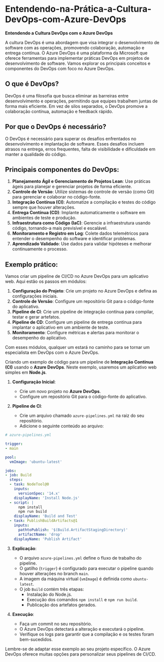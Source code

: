 # Entendendo-na-Prática-a-Cultura-DevOps-com-Azure-DevOps

**Entendendo a Cultura DevOps com o Azure DevOps**

A cultura DevOps é uma abordagem que visa integrar o desenvolvimento de software com as operações, promovendo colaboração, automação e entrega contínua. O Azure DevOps é uma plataforma da Microsoft que oferece ferramentas para implementar práticas DevOps em projetos de desenvolvimento de software. Vamos explorar os principais conceitos e componentes do DevOps com foco no Azure DevOps.

## O que é DevOps?
DevOps é uma filosofia que busca eliminar as barreiras entre desenvolvimento e operações, permitindo que equipes trabalhem juntas de forma mais eficiente. Em vez de silos separados, o DevOps promove a colaboração contínua, automação e feedback rápido.

## Por que o DevOps é necessário?
O DevOps é necessário para superar os desafios enfrentados no desenvolvimento e implantação de software. Esses desafios incluem atrasos na entrega, erros frequentes, falta de visibilidade e dificuldade em manter a qualidade do código.

## Principais componentes do DevOps:
1. **Planejamento Ágil e Gerenciamento de Projetos Lean**: Use práticas ágeis para planejar e gerenciar projetos de forma eficiente.
2. **Controle de Versão**: Utilize sistemas de controle de versão (como Git) para gerenciar e colaborar no código-fonte.
3. **Integração Contínua (CI)**: Automatize a compilação e testes do código sempre que houver alterações.
4. **Entrega Contínua (CD)**: Implante automaticamente o software em ambientes de teste e produção.
5. **Infraestrutura como Código (IaC)**: Gerencie a infraestrutura usando código, tornando-a mais previsível e escalável.
6. **Monitoramento e Registro em Log**: Colete dados telemétricos para entender o desempenho do software e identificar problemas.
7. **Aprendizado Validado**: Use dados para validar hipóteses e melhorar continuamente o processo.

## Exemplo prático:
Vamos criar um pipeline de CI/CD no Azure DevOps para um aplicativo web. Aqui estão os passos em módulos:

1. **Configuração do Projeto**: Crie um projeto no Azure DevOps e defina as configurações iniciais.
2. **Controle de Versão**: Configure um repositório Git para o código-fonte do aplicativo.
3. **Pipeline de CI**: Crie um pipeline de integração contínua para compilar, testar e gerar artefatos.
4. **Pipeline de CD**: Configure um pipeline de entrega contínua para implantar o aplicativo em um ambiente de teste.
5. **Monitoramento**: Configure métricas e alertas para monitorar o desempenho do aplicativo.

Com esses módulos, qualquer um estará no caminho para se tornar um especialista em DevOps com o Azure DevOps.

Criando um exemplo de código para um pipeline de **Integração Contínua (CI)** usando o **Azure DevOps**. Neste exemplo, usaremos um aplicativo web simples em **Node.js**.

1. **Configuração Inicial**:
   - Crie um novo projeto no **Azure DevOps**.
   - Configure um repositório Git para o código-fonte do aplicativo.

2. **Pipeline de CI**:
   - Crie um arquivo chamado `azure-pipelines.yml` na raiz do seu repositório.
   - Adicione o seguinte conteúdo ao arquivo:

```yaml
# azure-pipelines.yml

trigger:
- main

pool:
  vmImage: 'ubuntu-latest'

jobs:
- job: Build
  steps:
  - task: NodeTool@0
    inputs:
      versionSpec: '14.x'
    displayName: 'Install Node.js'
  - script: |
      npm install
      npm run build
    displayName: 'Build and Test'
  - task: PublishBuildArtifacts@1
    inputs:
      pathtoPublish: '$(Build.ArtifactStagingDirectory)'
      artifactName: 'drop'
    displayName: 'Publish Artifact'
```

3. **Explicação**:
   - O arquivo `azure-pipelines.yml` define o fluxo de trabalho do pipeline.
   - O gatilho (`trigger`) é configurado para executar o pipeline quando houver alterações no branch `main`.
   - A imagem da máquina virtual (`vmImage`) é definida como `ubuntu-latest`.
   - O job `Build` contém três etapas:
     - Instalação do Node.js.
     - Execução dos comandos `npm install` e `npm run build`.
     - Publicação dos artefatos gerados.

4. **Execução**:
   - Faça um commit no seu repositório.
   - O Azure DevOps detectará a alteração e executará o pipeline.
   - Verifique os logs para garantir que a compilação e os testes foram bem-sucedidos.

Lembre-se de adaptar esse exemplo ao seu projeto específico. O Azure DevOps oferece muitas opções para personalizar seus pipelines de CI/CD.
